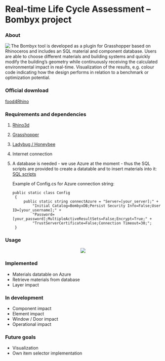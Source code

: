 
# Real-time Life Cycle Assessment – Bombyx project

### About
<img align="left" src="https://i.imgur.com/aJduNdT.png">
The Bombyx tool is developed as a plugin for Grasshopper based on Rhinoceros and includes an SQL material and component database. Users are able to choose different materials and building systems and quickly modify the building’s geometry while continuously receiving the calculated environmental impact in real-time. Visualization of the results, e.g. colour code indicating how the design performs in relation to a benchmark or optimization potential. 


### Official download
[food4Rhino](https://www.food4rhino.com/app/bombyx)


### Requirements and dependencies
1. [Rhino3d](https://www.rhino3d.com/)
2. [Grasshopper](https://www.grasshopper3d.com/)
3. [Ladybug / Honeybee](https://www.food4rhino.com/app/ladybug-tools)
4. Internet connection
5. A database is needed - we use Azure at the moment - thus the SQL scripts are provided to create a datatable and to insert materials into it:   
   [SQL scripts](../master/Bombyx.Data/SQLscripts)
   
   Example of Config.cs for Azure connection string:
   
   ```
   public static class Config
    {
        public static string connectAzure = "Server=[your_server];" +
            "Initial Catalog=BombyxDB;Persist Security Info=False;User ID=[your_username];" +
            "Password=[your_password];MultipleActiveResultSets=False;Encrypt=True;" +
            "TrustServerCertificate=False;Connection Timeout=30;";
    }
   ```


### Usage
<p align="center">
   <img src="https://i.imgur.com/A6hUShl.png">
</p>

### Implemented
* Materials datatable on Azure
* Retrieve materials from database
* Layer impact


### In development
- Component impact
- Element impact
- Window / Door impact
- Operational impact


### Future goals
+ Visualization
+ Own item selector implementation
